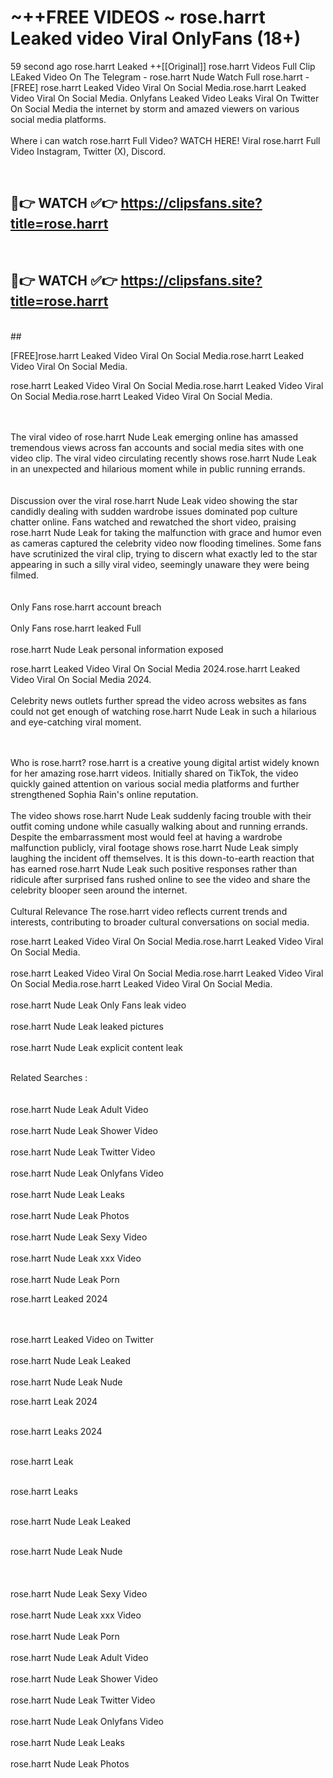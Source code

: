 # ~++FREE VIDEOS ~ rose.harrt Leaked video Viral OnlyFans (18+)<br>


59 second ago rose.harrt Leaked ++[[Original]] rose.harrt Videos Full Clip LEaked Video On The Telegram  - rose.harrt Nude  Watch Full rose.harrt - [FREE] rose.harrt Leaked Video Viral On Social Media.rose.harrt Leaked Video Viral On Social Media.   Onlyfans Leaked Video Leaks Viral On Twitter On Social Media the internet by storm and amazed viewers on various social media platforms. <br><br>
Where i can watch rose.harrt Full Video? WATCH HERE! Viral rose.harrt Full Video Instagram, Twitter (X), Discord. <br>


 <br>

##  🔴👉 WATCH ✅👉  <a href="https://clipsfans.site?title=rose.harrt&ref=git">https://clipsfans.site?title=rose.harrt</a> <br>
  <br>

##  🔴👉 WATCH ✅👉  <a href="https://clipsfans.site?title=rose.harrt&ref=git">https://clipsfans.site?title=rose.harrt</a> <br>
  <br>
  ##



[FREE]rose.harrt Leaked Video Viral On Social Media.rose.harrt Leaked Video Viral On Social Media. <br>

rose.harrt Leaked Video Viral On Social Media.rose.harrt Leaked Video Viral On Social Media.rose.harrt Leaked Video Viral On Social Media. <br>


  <br>

  <br>
The viral video of rose.harrt Nude Leak emerging online has amassed tremendous views across fan accounts and social media sites with one video clip. The viral video circulating recently shows rose.harrt Nude Leak in an unexpected and hilarious moment while in public running errands.<br>
<br>


<br>
Discussion over the viral rose.harrt Nude Leak video showing the star candidly dealing with sudden wardrobe issues dominated pop culture chatter online. Fans watched and rewatched the short video, praising rose.harrt Nude Leak for taking the malfunction with grace and humor even as cameras captured the celebrity video now flooding timelines. Some fans have scrutinized the viral clip, trying to discern what exactly led to the star appearing in such a silly viral video, seemingly unaware they were being filmed.<br>
<br>
<br> 
Only Fans rose.harrt account breach<br>
<br>
Only Fans rose.harrt leaked Full <br>
<br>
rose.harrt Nude Leak personal information exposed<br>

rose.harrt Leaked Video Viral On Social Media 2024.rose.harrt Leaked Video Viral On Social Media 2024. <br>
<br>
Celebrity news outlets further spread the video across websites as fans could not get enough of watching rose.harrt Nude Leak in such a hilarious and eye-catching viral moment.<br>
<br>

<br>
Who is rose.harrt? rose.harrt is a creative young digital artist widely known for her amazing rose.harrt videos. Initially shared on TikTok, the video quickly gained attention on various social media platforms and further strengthened Sophia Rain's online reputation.<br>
<br>
The video shows rose.harrt Nude Leak suddenly facing trouble with their outfit coming undone while casually walking about and running errands. Despite the embarrassment most would feel at having a wardrobe malfunction publicly, viral footage shows rose.harrt Nude Leak simply laughing the incident off themselves. It is this down-to-earth reaction that has earned rose.harrt Nude Leak such positive responses rather than ridicule after surprised fans rushed online to see the video and share the celebrity blooper seen around the internet.<br>
<br>
Cultural Relevance The rose.harrt video reflects current trends and interests, contributing to broader cultural conversations on social media.<br>

rose.harrt Leaked Video Viral On Social Media.rose.harrt Leaked Video Viral On Social Media.<br>
<br>
rose.harrt Leaked Video Viral On Social Media.rose.harrt Leaked Video Viral On Social Media.rose.harrt Leaked Video Viral On Social Media.<br>
<br>
rose.harrt Nude Leak Only Fans leak video<br>
<br>
rose.harrt Nude Leak leaked pictures<br>
<br>
rose.harrt Nude Leak explicit content leak<br>


<br>
Related Searches :<br>
<br>

<br>
rose.harrt Nude Leak Adult Video<br>
<br>
rose.harrt Nude Leak Shower Video<br>
<br>
rose.harrt Nude Leak Twitter Video<br>
<br>
rose.harrt Nude Leak Onlyfans Video<br>
<br>
rose.harrt Nude Leak Leaks<br>
<br>
rose.harrt Nude Leak Photos<br>

<br>
rose.harrt Nude Leak Sexy Video<br>
<br>
rose.harrt Nude Leak xxx Video<br>
<br>
rose.harrt Nude Leak Porn<br>

rose.harrt  Leaked 2024 <br> <br>
<br>

rose.harrt Leaked Video on Twitter <br>
<br>
rose.harrt Nude Leak Leaked<br>
<br>
rose.harrt Nude Leak Nude<br>


rose.harrt  Leak 2024 <br> <br>



rose.harrt  Leaks 2024 <br> <br>



 
rose.harrt  Leak<br> <br>



rose.harrt  Leaks<br> <br>


rose.harrt Nude Leak Leaked<br> <br>

rose.harrt Nude Leak Nude<br> <br>
<br> <br>
rose.harrt Nude Leak Sexy Video
<br> <br>
rose.harrt Nude Leak xxx Video
<br> <br>
rose.harrt Nude Leak Porn
<br> <br>
rose.harrt Nude Leak Adult Video
<br> <br>
rose.harrt Nude Leak Shower Video
<br> <br>
rose.harrt Nude Leak Twitter Video
<br> <br>
rose.harrt Nude Leak Onlyfans Video
<br> <br>
rose.harrt Nude Leak Leaks
<br> <br>
rose.harrt Nude Leak Photos






</p>




 



</p>










